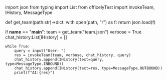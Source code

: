 
import json
from typing import List
from officelyTest import invokeTeam, IHistory, MessageType




def get_team(path:str)->dict:
    with open(path, "r") as f:
        return json.load(f)


if __name__ == "__main__":
    team = get_team("team.json")
    verbose = True
    chat_history:List[IHistory] = []

    while True:
        query = input("User: ")
        res = invokeTeam(team, verbose, chat_history, query)
        chat_history.append(IHistory(text=query, type=MessageType.INBOUND))
        chat_history.append(IHistory(text=res, type=MessageType.OUTBOUND))
        print(f"AI:{res}")